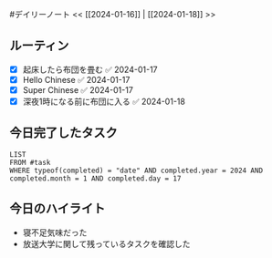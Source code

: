 #デイリーノート
<< [[2024-01-16]] | [[2024-01-18]] >>
## ルーティン
- [x] 起床したら布団を畳む ✅ 2024-01-17
- [x] Hello Chinese ✅ 2024-01-17
- [x] Super Chinese ✅ 2024-01-17
- [x] 深夜1時になる前に布団に入る ✅ 2024-01-18
## 今日完了したタスク
```dataview
LIST
FROM #task
WHERE typeof(completed) = "date" AND completed.year = 2024 AND completed.month = 1 AND completed.day = 17
```
## 今日のハイライト
- 寝不足気味だった
- 放送大学に関して残っているタスクを確認した
